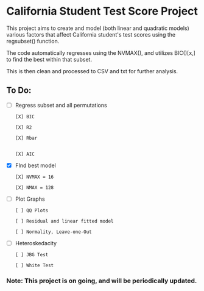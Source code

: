 # California Student Test Score Project

This project aims to create and model (both linear and quadratic models) various factors that affect California student's test scores using the regsubset() function.

The code automatically regresses using the NVMAX(), and utilizes BIC()[x,] to find the best within that subset. 

This is then clean and processed to CSV and txt for further analysis. 

## To Do:

- [ ] Regress subset and all permutations

      [X] BIC
      
      [X] R2
      
      [X] Rbar
      
      
      [X] AIC
- [X] FInd best model
      
      [X] NVMAX = 16
      
      [X] NMAX = 128
      
- [ ] Plot Graphs

      
      [ ] QQ Plots
      
      [ ] Residual and linear fitted model
      
      [ ] Normality, Leave-one-Out


- [ ] Heteroskedacity

      
      [ ] JBG Test
      
      [ ] White Test
      



### Note: This project is on going, and will be periodically updated. 
